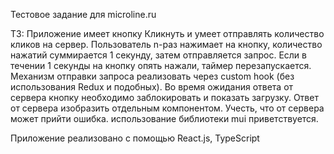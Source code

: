 Тестовое задание для microline.ru

ТЗ:
Приложение имеет кнопку Кликнуть и умеет отправлять количество кликов на сервер.
Пользователь n-раз нажимает на кнопку, количество нажатий суммирается 1 секунду, затем отправляется запрос. Если в течении 1 секунды на кнопку опять нажали, таймер перезапускается.
Механизм отправки запроса реализовать через custom hook (без использования Redux и подобных).
Во время ожидания ответа от сервера кнопку необходимо заблокировать и показать загрузку.
Ответ от сервера изобразить отдельным компонентом.
Учесть, что от сервера может прийти ошибка.
использование библиотеки mui приветствуется.

Приложение реализовано с помощью React.js, TypeScript
